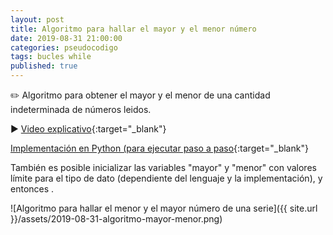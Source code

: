 ```yaml
---
layout: post
title: Algoritmo para hallar el mayor y el menor número
date: 2019-08-31 21:00:00
categories: pseudocodigo
tags: bucles while
published: true
---
```


✏️ Algoritmo para obtener el mayor y el menor de una cantidad indeterminada de números leidos.

▶️ [Video explicativo](https://youtu.be/Ll8Q48_yPIM){:target="_blank"}

[Implementación en Python (para ejecutar paso a paso](http://pythontutor.com/visualize.html#code=numero%20%3D%20int%28input%28%22Escriba%20un%20n%C3%BAmero%3A%20%22%29%29%0Amayor%20%3D%20numero%0Amenor%20%3D%20numero%0Awhile%20numero%20!%3D%200%3A%0A%20%20%20%20if%20numero%20%3E%20mayor%3A%0A%20%20%20%20%20%20%20%20mayor%20%3D%20numero%0A%20%20%20%20elif%20numero%20%3C%20menor%3A%0A%20%20%20%20%20%20%20%20menor%20%3D%20numero%0A%20%20%20%20numero%20%3D%20int%28input%28%22Escriba%20un%20n%C3%BAmero%3A%20%22%29%29&cumulative=false&curInstr=13&heapPrimitives=nevernest&mode=display&origin=opt-frontend.js&py=3&rawInputLstJSON=%5B%229%22,%228%22,%220%22%5D&textReferences=false){:target="_blank"}

También es posible inicializar las variables "mayor" y "menor" con valores límite para el tipo de dato (dependiente del lenguaje y la implementación), y entonces .

![Algoritmo para hallar el menor y el mayor número de una serie]({{ site.url }}/assets/2019-08-31-algoritmo-mayor-menor.png)
